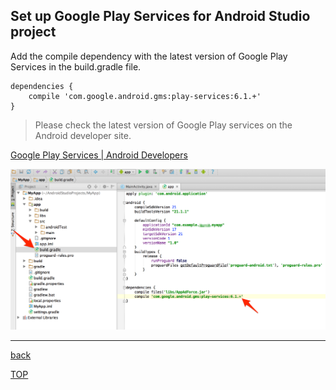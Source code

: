 ## Set up Google Play Services for Android Studio project

Add the compile dependency with the latest version of Google Play Services in the build.gradle file.

```
dependencies {
	compile 'com.google.android.gms:play-services:6.1.+'
}
```
> Please check the latest version of Google Play services on the Android developer site.

[Google Play Services | Android Developers](https://developer.android.com/google/play-services/index.html)


![googlePlayServices01](./img01.png)

---
[back](../README.md)

[TOP](/lang/en/README.md)
